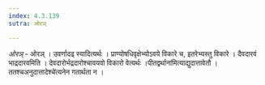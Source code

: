 ```yaml
---
index: 4.3.139
sutra: ओरञ्

---
```

_ओरञ्_ - ओरञ् । उवर्णादढ् स्यादित्यर्थः । प्राण्योषधिवृक्षेभ्योऽवये विकारे च, इतरेभ्यस्तु विकारे । दैवदारवं भाद्रदारवमिति । देवदारोर्भद्रदारोश्चावयवो विकारो वेत्यर्थः ।पीतद्वर्थाना॑मित्याद्युदात्तावेतौ । ततश्चअनुदात्तादेश्चे॑त्यनेन गतार्थता न ।